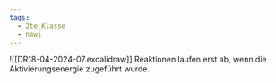 ```yaml
---
tags:
  - 2te_Klasse
  - nawi
---
```

![[DR18-04-2024-07.excalidraw]]
Reaktionen laufen erst ab, wenn die Aktivierungsenergie zugeführt wurde.